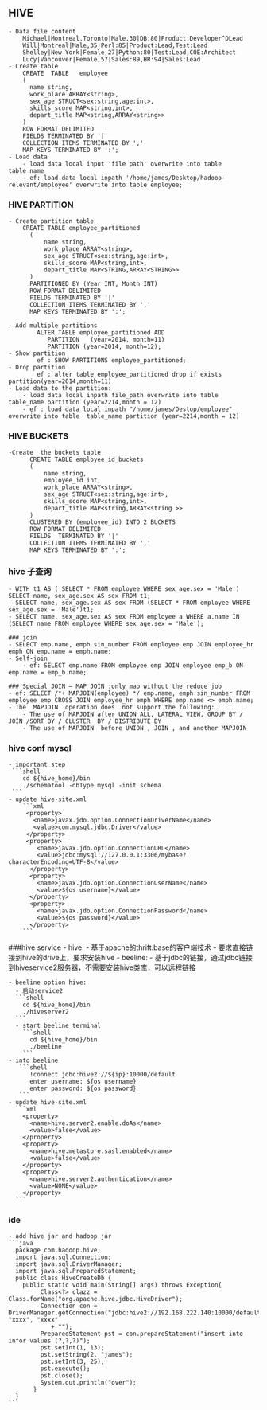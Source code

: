 ## HIVE
    - Data file content
        Michael|Montreal,Toronto|Male,30|DB:80|Product:Developer^DLead
        Will|Montreal|Male,35|Perl:85|Product:Lead,Test:Lead
        Shelley|New York|Female,27|Python:80|Test:Lead,COE:Architect
        Lucy|Vancouver|Female,57|Sales:89,HR:94|Sales:Lead
    - Create table
        CREATE  TABLE   employee
        (
          name string,
          work_place ARRAY<string>,
          sex_age STRUCT<sex:string,age:int>,
          skills_score MAP<string,int>,
          depart_title MAP<string,ARRAY<string>>
        )
        ROW FORMAT DELIMITED
        FIELDS TERMINATED BY '|'
        COLLECTION ITEMS TERMINATED BY ','
        MAP KEYS TERMINATED BY ':';
    - Load data
        - load data local input 'file path' overwrite into table table_name
        - ef: load data local inpath '/home/james/Desktop/hadoop-relevant/employee' overwrite into table employee;

### HIVE PARTITION
    - Create partition table
        CREATE TABLE employee_partitioned
          (
              name string,
              work_place ARRAY<string>,
              sex_age STRUCT<sex:string,age:int>,
              skills_score MAP<string,int>,
              depart_title MAP<STRING,ARRAY<STRING>>
          )
          PARTITIONED BY (Year INT, Month INT)
          ROW FORMAT DELIMITED
          FIELDS TERMINATED BY '|'
          COLLECTION ITEMS TERMINATED BY ','
          MAP KEYS TERMINATED BY ':';

    - Add multiple partitions
            ALTER TABLE employee_partitioned ADD
               PARTITION   (year=2014, month=11)
               PARTITION (year=2014, month=12);
    - Show partition
            ef : SHOW PARTITIONS employee_partitioned;
    - Drop partition
            ef : alter table employee_partitioned drop if exists partition(year=2014,month=11)
    - Load data to the partition:
        - load data local inpath file_path overwrite into table  table_name partition (year=2214,month = 12)
        - ef : load data local inpath "/home/james/Destop/employee" overwrite into table  table_name partition (year=2214,month = 12)

### HIVE BUCKETS
    -Create  the buckets table
          CREATE TABLE employee_id_buckets
          (
              name string,
              employee_id int,
              work_place ARRAY<string>,
              sex_age STRUCT<sex:string,age:int>,
              skills_score MAP<string,int>,
              depart_title MAP<string,ARRAY<string >>
          )
          CLUSTERED BY (employee_id) INTO 2 BUCKETS
          ROW FORMAT DELIMITED
          FIELDS  TERMINATED BY '|'
          COLLECTION ITEMS TERMINATED BY ','
          MAP KEYS TERMINATED BY ':';

### hive 子查询
    - WITH t1 AS ( SELECT * FROM employee WHERE sex_age.sex = 'Male') SELECT name, sex_age.sex AS sex FROM t1;
    - SELECT name, sex_age.sex AS sex FROM (SELECT * FROM employee WHERE sex_age.sex = 'Male')t1;
    - SELECT name, sex_age.sex AS sex FROM employee a WHERE a.name IN (SELECT name FROM employee WHERE sex_age.sex = 'Male');

    ### join 
    - SELECT emp.name, emph.sin_number FROM employee emp JOIN employee_hr emph ON emp.name = emph.name;
    - Self-join
        - ef: SELECT emp.name FROM employee emp JOIN employee emp_b ON emp.name = emp_b.name;

    ### Special JOIN – MAP JOIN :only map without the reduce job
    - ef: SELECT /*+ MAPJOIN(employee) */ emp.name, emph.sin_number FROM employee emp CROSS JOIN employee_hr emph WHERE emp.name <> emph.name;
    - The  MAPJOIN  operation does  not support the following:
        - The use of MAPJOIN after UNION ALL, LATERAL VIEW, GROUP BY / JOIN /SORT BY / CLUSTER  BY / DISTRIBUTE BY
        - The use of MAPJOIN  before UNION , JOIN , and another MAPJOIN

### hive conf mysql
    - important step
     ```shell
        cd ${hive_home}/bin
        ./schematool -dbType mysql -init schema
     ```
    - update hive-site.xml
        ```xml
         <property>
           <name>javax.jdo.option.ConnectionDriverName</name>
           <value>com.mysql.jdbc.Driver</value>
         </property>
         <property>
            <name>javax.jdo.option.ConnectionURL</name>
            <value>jdbc:mysql://127.0.0.1:3306/mybase?characterEncoding=UTF-8</value>
          </property>
          <property>
            <name>javax.jdo.option.ConnectionUserName</name>
            <value>${os username}</value>
          </property>
          <property>
            <name>javax.jdo.option.ConnectionPassword</name>
            <value>${os password}</value>
          </property>
        ```

###hive service
    - hive:
      - 基于apache的thrift.base的客户端技术
      - 要求直接链接到hive的drive上，要求安装hive
    - beeline:
      - 基于jdbc的链接，通过jdbc链接到hiveservice2服务器，不需要安装hive类库，可以远程链接

    - beeline option hive:
      - 启动service2
      ```shell
        cd ${hive_home}/bin
        ./hiveserver2
      ```
      - start beeline terminal
        ```shell
          cd ${hive_home}/bin
          ./beeline
        ```
    - into beeline
       ```shell
          !connect jdbc:hive2://${ip}:10000/default
          enter username: ${os username}
          enter password: ${os password}
       ```
    - update hive-site.xml
      ```xml
        <property>
          <name>hive.server2.enable.doAs</name>
          <value>false</value>
        </property>
        <property>
          <name>hive.metastore.sasl.enabled</name>
          <value>false</value>
        </property>
        <property>
          <name>hive.server2.authentication</name>
          <value>NONE</value>
        </property>
      ```
### ide
    - add hive jar and hadoop jar
    ```java
      package com.hadoop.hive;
      import java.sql.Connection;
      import java.sql.DriverManager;
      import java.sql.PreparedStatement;
      public class HiveCreateDb {
        public static void main(String[] args) throws Exception{
             Class<?> clazz = Class.forName("org.apache.hive.jdbc.HiveDriver");
             Connection con = DriverManager.getConnection("jdbc:hive2://192.168.222.140:10000/default", "xxxx", "xxxx"
                + "");
             PreparedStatement pst = con.prepareStatement("insert into infor values (?,?,?)");
             pst.setInt(1, 13);
             pst.setString(2, "james");
             pst.setInt(3, 25);
             pst.execute();
             pst.close();
             System.out.println("over");
           }
      }
    ```




